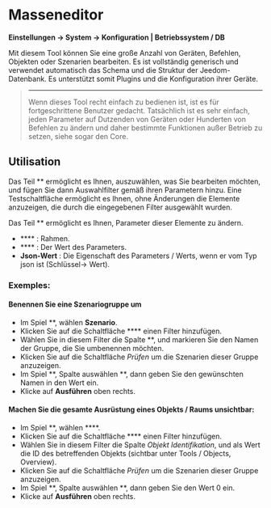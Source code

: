 # Masseneditor
**Einstellungen → System → Konfiguration | Betriebssystem / DB**

Mit diesem Tool können Sie eine große Anzahl von Geräten, Befehlen, Objekten oder Szenarien bearbeiten. Es ist vollständig generisch und verwendet automatisch das Schema und die Struktur der Jeedom-Datenbank. Es unterstützt somit Plugins und die Konfiguration ihrer Geräte.

> ****
>
> Wenn dieses Tool recht einfach zu bedienen ist, ist es für fortgeschrittene Benutzer gedacht. Tatsächlich ist es sehr einfach, jeden Parameter auf Dutzenden von Geräten oder Hunderten von Befehlen zu ändern und daher bestimmte Funktionen außer Betrieb zu setzen, siehe sogar den Core.

## Utilisation

Das Teil ** ermöglicht es Ihnen, auszuwählen, was Sie bearbeiten möchten, und fügen Sie dann Auswahlfilter gemäß ihren Parametern hinzu. Eine Testschaltfläche ermöglicht es Ihnen, ohne Änderungen die Elemente anzuzeigen, die durch die eingegebenen Filter ausgewählt wurden.

Das Teil ** ermöglicht es Ihnen, Parameter dieser Elemente zu ändern.

- **** : Rahmen.
- **** : Der Wert des Parameters.
- **Json-Wert** : Die Eigenschaft des Parameters / Werts, wenn er vom Typ json ist (Schlüssel-> Wert).

### Exemples:

#### Benennen Sie eine Szenariogruppe um

- Im Spiel **, wählen **Szenario**.
- Klicken Sie auf die Schaltfläche **** einen Filter hinzufügen.
- Wählen Sie in diesem Filter die Spalte **, und markieren Sie den Namen der Gruppe, die Sie umbenennen möchten.
- Klicken Sie auf die Schaltfläche *Prüfen* um die Szenarien dieser Gruppe anzuzeigen.
- Im Spiel **, Spalte auswählen **, dann geben Sie den gewünschten Namen in den Wert ein.
- Klicke auf **Ausführen** oben rechts.

#### Machen Sie die gesamte Ausrüstung eines Objekts / Raums unsichtbar:

- Im Spiel **, wählen ****.
- Klicken Sie auf die Schaltfläche **** einen Filter hinzufügen.
- Wählen Sie in diesem Filter die Spalte *Objekt Identifikation*, und als Wert die ID des betreffenden Objekts (sichtbar unter Tools / Objects, Overview).
- Klicken Sie auf die Schaltfläche *Prüfen* um die Szenarien dieser Gruppe anzuzeigen.
- Im Spiel **, Spalte auswählen **, dann geben Sie den Wert 0 ein.
- Klicke auf **Ausführen** oben rechts.